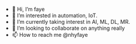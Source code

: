 - 👋 Hi, I’m faye
- 👀 I’m interested in automation, IoT.
- 🌱 I’m currently taking interest in AI, ML, DL, MR.
- 💞️ I’m looking to collaborate on anything really
- 📫 How to reach me @nhyfaye 

<!---
nhyfaye/nhyfaye is a ✨ special ✨ repository because its `README.md` (this file) appears on your GitHub profile.
You can click the Preview link to take a look at your changes.
--->
